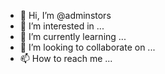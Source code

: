 - 👋 Hi, I’m @adminstors
- 👀 I’m interested in ...
- 🌱 I’m currently learning ...
- 💞️ I’m looking to collaborate on ...
- 📫 How to reach me ...

<!---
adminstors/adminstors is a ✨ special ✨ repository because its `README.md` (this file) appears on your GitHub profile.
You can click the Preview link to take a look at your changes.
--->
